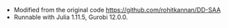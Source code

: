 - Modified from the original code https://github.com/rohitkannan/DD-SAA
- Runnable with Julia 1.11.5, Gurobi 12.0.0.